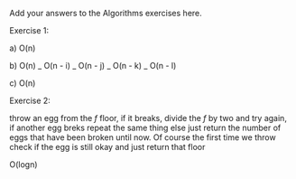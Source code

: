 Add your answers to the Algorithms exercises here.

Exercise 1:

a) O(n)

b) O(n) _ O(n - i) _ O(n - j) _ O(n - k) _ O(n - l)

c) O(n)

Exercise 2:

throw an egg from the _f_ floor, if it breaks, divide the _f_ by two and try again, if another egg breks repeat the same thing else just return the number of eggs that have been broken until now. Of course the first time we throw check if the egg is still okay and just return that floor

O(logn)
